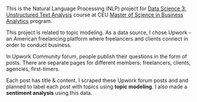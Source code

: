 This is the Natural Language Processing (NLP) project for [Data Science 3: Unstructured Text Analysis](https://courses.ceu.edu/courses/2020-2021/data-science-3-unstructured-text-analysis) course at CEU [Master of Science in Business Analytics](https://courses.ceu.edu/programs/ms/master-science-business-analytics) program. 

This project is related to topic modeling. As a data source, I chose Upwork - an American freelancing platform where freelancers and clients connect in order to conduct business.

In Upwork Community forum, people publish their questions in the form of posts. There are separate pages for different members: freelancers, clients, agencies, first-timers.

Each post has title & content. I scraped these Upwork forum posts and and planned to label each post with topics using **topic modeling**. I also made a **sentiment analysis** using this data.